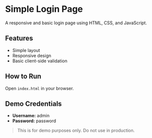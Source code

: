 # Simple Login Page

A responsive and basic login page using HTML, CSS, and JavaScript.

## Features

- Simple layout
- Responsive design
- Basic client-side validation

## How to Run

Open `index.html` in your browser.

## Demo Credentials

- **Username:** admin
- **Password:** password

> This is for demo purposes only. Do not use in production.
